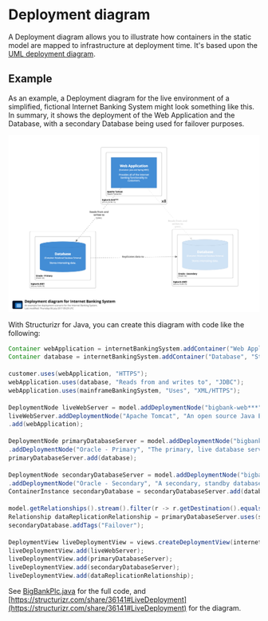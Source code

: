 # Deployment diagram

A Deployment diagram allows you to illustrate how containers in the static model are mapped to infrastructure at deployment time. It's based upon the [UML deployment diagram](https://en.wikipedia.org/wiki/Deployment_diagram).

## Example

As an example, a Deployment diagram for the live environment of a simplified, fictional Internet Banking System might look something like this. In summary, it shows the deployment of the Web Application and the Database, with a secondary Database being used for failover purposes.

![An example Deployment diagram](images/deployment-diagram-1.png)

With Structurizr for Java, you can create this diagram with code like the following:

```java
Container webApplication = internetBankingSystem.addContainer("Web Application", "Provides all of the Internet banking functionality to customers.", "Java and Spring MVC");
Container database = internetBankingSystem.addContainer("Database", "Stores interesting data.", "Relational Database Schema");

customer.uses(webApplication, "HTTPS");
webApplication.uses(database, "Reads from and writes to", "JDBC");
webApplication.uses(mainframeBankingSystem, "Uses", "XML/HTTPS");

DeploymentNode liveWebServer = model.addDeploymentNode("bigbank-web***", "A web server residing in the web server farm, accessed via F5 BIG-IP LTMs.", "Ubuntu 16.04 LTS", 8, MapUtils.create("Location=London"));
liveWebServer.addDeploymentNode("Apache Tomcat", "An open source Java EE web server.", "Apache Tomcat 8.x", 1, MapUtils.create("Xmx=512M", "Xms=1024M", "Java Version=8"))
.add(webApplication);

DeploymentNode primaryDatabaseServer = model.addDeploymentNode("bigbank-db01", "The primary database server.", "Ubuntu 16.04 LTS", 1, MapUtils.create("Location=London"))
.addDeploymentNode("Oracle - Primary", "The primary, live database server.", "Oracle 12c");
primaryDatabaseServer.add(database);

DeploymentNode secondaryDatabaseServer = model.addDeploymentNode("bigbank-db02", "The secondary database server.", "Ubuntu 16.04 LTS", 1, MapUtils.create("Location=Reading"))
.addDeploymentNode("Oracle - Secondary", "A secondary, standby database server, used for failover purposes only.", "Oracle 12c");
ContainerInstance secondaryDatabase = secondaryDatabaseServer.add(database);

model.getRelationships().stream().filter(r -> r.getDestination().equals(secondaryDatabase)).forEach(r -> r.addTags("Failover"));
Relationship dataReplicationRelationship = primaryDatabaseServer.uses(secondaryDatabaseServer, "Replicates data to", "");
secondaryDatabase.addTags("Failover");

DeploymentView liveDeploymentView = views.createDeploymentView(internetBankingSystem, "LiveDeployment", "An example live deployment scenario for the Internet Banking System.");
liveDeploymentView.add(liveWebServer);
liveDeploymentView.add(primaryDatabaseServer);
liveDeploymentView.add(secondaryDatabaseServer);
liveDeploymentView.add(dataReplicationRelationship);
```

See [BigBankPlc.java](https://github.com/structurizr/java/blob/master/structurizr-examples/src/com/structurizr/example/core/BigBankPlc.java) for the full code, and [https://structurizr.com/share/36141#LiveDeployment](https://structurizr.com/share/36141#LiveDeployment) for the diagram.